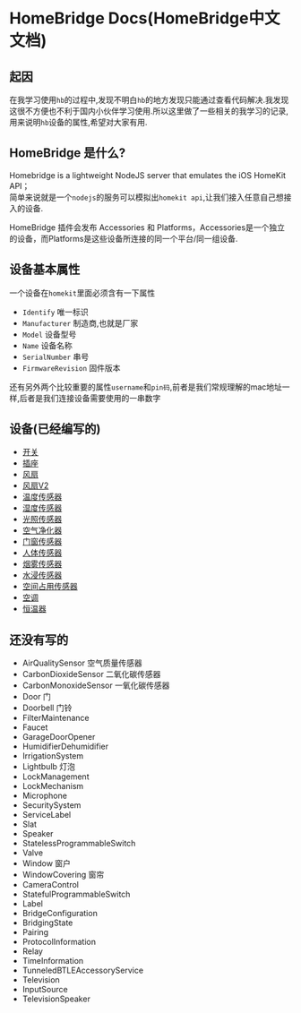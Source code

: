 # HomeBridge Docs(HomeBridge中文文档)

起因  
---
在我学习使用`hb`的过程中,发现不明白`hb`的地方发现只能通过查看代码解决.我发现这很不方便也不利于国内小伙伴学习使用.所以这里做了一些相关的我学习的记录,用来说明`hb`设备的属性,希望对大家有用.

HomeBridge 是什么?  
---
Homebridge is a lightweight NodeJS server that emulates the iOS HomeKit API；  
简单来说就是一个`nodejs`的服务可以模拟出`homekit api`,让我们接入任意自己想接入的设备.

HomeBridge 插件会发布 Accessories 和 Platforms，Accessories是一个独立的设备，而Platforms是这些设备所连接的同一个平台/同一组设备.



设备基本属性  
---
一个设备在`homekit`里面必须含有一下属性
* `Identify` 唯一标识
* `Manufacturer` 制造商,也就是厂家
* `Model`  设备型号
* `Name`  设备名称
* `SerialNumber` 串号
* `FirmwareRevision` 固件版本

还有另外两个比较重要的属性`username`和`pin码`,前者是我们常规理解的mac地址一样,后者是我们连接设备需要使用的一串数字

设备(已经编写的)
----
* [开关](./HomeKitType/Switch.md)
* [插座](./HomeKitType/Outlet.md)
* [风扇](./HomeKitType/Fan.md)
* [风扇V2](./HomeKitType/Fan2.md)
* [温度传感器](./HomeKitType/TemperatureSensor.md)
* [湿度传感器](./HomeKitType/HumiditySensor.md)
* [光照传感器](./HomeKitType/Light%20Sensor.md)
* [空气净化器](./HomeKitType/AirPurifier.md)
* [门窗传感器](./HomeKitType/ContactSensor.md)
* [人体传感器](./HomeKitType/MotionSensor.md)
* [烟雾传感器](./HomeKitType/SmokeSensor.md)
* [水浸传感器](./HomeKitType/LeakSensor.md)
* [空间占用传感器](./HomeKitType/OccupancySensor.md)
* [空调](./HomeKitType/HeaterCooler.md)
* [恒温器](./HomeKitType/Thermostat.md)

还没有写的
----
* AirQualitySensor 空气质量传感器
* CarbonDioxideSensor 二氧化碳传感器
* CarbonMonoxideSensor 一氧化碳传感器
* Door 门
* Doorbell 门铃
* FilterMaintenance
* Faucet
* GarageDoorOpener
* HumidifierDehumidifier
* IrrigationSystem
* Lightbulb 灯泡
* LockManagement
* LockMechanism
* Microphone
* SecuritySystem
* ServiceLabel
* Slat
* Speaker
* StatelessProgrammableSwitch
* Valve
* Window 窗户
* WindowCovering  窗帘
* CameraControl
* StatefulProgrammableSwitch
* Label
* BridgeConfiguration
* BridgingState
* Pairing
* ProtocolInformation
* Relay
* TimeInformation
* TunneledBTLEAccessoryService
* Television
* InputSource
* TelevisionSpeaker






